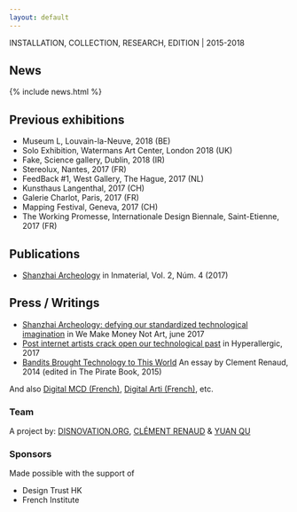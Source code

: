 ```yaml
---
layout: default
---
```


INSTALLATION, COLLECTION, RESEARCH, EDITION | 2015-2018

## News

{% include news.html %}

## Previous exhibitions

* Museum L, Louvain-la-Neuve, 2018 (BE)
* Solo Exhibition, Watermans Art Center, London 2018 (UK)
* Fake, Science gallery, Dublin, 2018 (IR)
* Stereolux, Nantes, 2017 (FR)
* FeedBack #1, West Gallery, The Hague, 2017 (NL)
* Kunsthaus Langenthal, 2017 (CH)
* Galerie Charlot, Paris, 2017 (FR)
* Mapping Festival, Geneva, 2017 (CH)
* The Working Promesse, Internationale Design Biennale, Saint-Etienne, 2017 (FR)

## Publications

* [Shanzhai Archeology](https://www.inmaterialdesign.com/index.php/mag/article/view/43) in Inmaterial, Vol. 2, Núm. 4 (2017)

## Press / Writings

* [Shanzhai Archeology: defying our standardized technological imagination](http://we-make-money-not-art.com/shanzhai-archeology-defying-our-standardized-technological-imagination/) in We Make Money Not Art, june 2017
* [Post internet artists crack open our technological past](https://hyperallergic.com/379345/post-internet-artists-crack-open-our-technological-past/) in Hyperallergic, 2017
* [Bandits Brought Technology to This World](http://thepiratebook.net/shanzhai/) An essay by Clement Renaud, 2014 (edited in The Pirate Book, 2015)

And also [Digital MCD (French)](http://www.digitalmcd.com/disnovation/),
 [Digital Arti (French)](https://media.digitalarti.com/fr/blog/digitalarti_mag/disnovationorg_les_contre_recits_de_l_innovation_a_stereolux), etc.


### Team

A project by: [DISNOVATION.ORG](http://disnovation.org), [CLÉMENT RENAUD](http://clementrenaud.com) & [YUAN QU](http://quhongyuan.com)


### Sponsors

Made possible with the support of

- Design Trust HK
- French Institute
